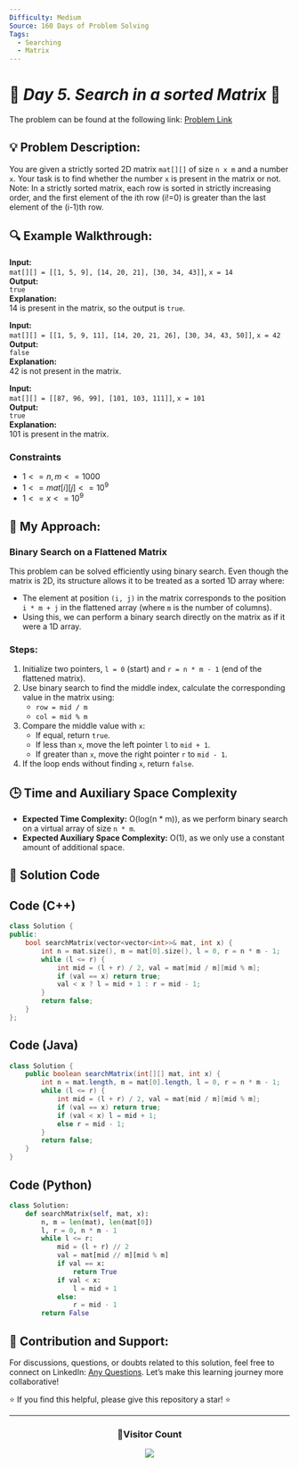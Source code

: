 ```yaml
---
Difficulty: Medium  
Source: 160 Days of Problem Solving  
Tags:
  - Searching
  - Matrix
---
```


# 🚀 _Day 5. Search in a sorted Matrix_ 🧠

The problem can be found at the following link: [Problem Link](https://www.geeksforgeeks.org/batch/gfg-160-problems/track/matrix-gfg-160/problem/search-in-a-matrix-1587115621)

## 💡 **Problem Description:**

You are given a strictly sorted 2D matrix `mat[][]` of size `n x m` and a number `x`. Your task is to find whether the number `x` is present in the matrix or not.  
Note: In a strictly sorted matrix, each row is sorted in strictly increasing order, and the first element of the ith row (i!=0) is greater than the last element of the (i-1)th row.



## 🔍 **Example Walkthrough:**

**Input:**  
`mat[][] = [[1, 5, 9], [14, 20, 21], [30, 34, 43]]`, `x = 14`  
**Output:**  
`true`  
**Explanation:**  
14 is present in the matrix, so the output is `true`.



**Input:**  
`mat[][] = [[1, 5, 9, 11], [14, 20, 21, 26], [30, 34, 43, 50]]`, `x = 42`  
**Output:**  
`false`  
**Explanation:**  
42 is not present in the matrix.



**Input:**  
`mat[][] = [[87, 96, 99], [101, 103, 111]]`, `x = 101`  
**Output:**  
`true`  
**Explanation:**  
101 is present in the matrix.



### **Constraints**
- $`1 <= n, m <= 1000`$
- $`1 <= mat[i][j] <= 10^9`$
- $`1 <= x <= 10^9`$



## 🎯 **My Approach:**

### **Binary Search on a Flattened Matrix**

This problem can be solved efficiently using binary search. Even though the matrix is 2D, its structure allows it to be treated as a sorted 1D array where:
- The element at position `(i, j)` in the matrix corresponds to the position `i * m + j` in the flattened array (where `m` is the number of columns).
- Using this, we can perform a binary search directly on the matrix as if it were a 1D array.

### **Steps**:
1. Initialize two pointers, `l = 0` (start) and `r = n * m - 1` (end of the flattened matrix).
2. Use binary search to find the middle index, calculate the corresponding value in the matrix using:
   - `row = mid / m`
   - `col = mid % m`
3. Compare the middle value with `x`:
   - If equal, return `true`.
   - If less than `x`, move the left pointer `l` to `mid + 1`.
   - If greater than `x`, move the right pointer `r` to `mid - 1`.
4. If the loop ends without finding `x`, return `false`.



## 🕒 **Time and Auxiliary Space Complexity** 

- **Expected Time Complexity:** O(log(n * m)), as we perform binary search on a virtual array of size `n * m`.
- **Expected Auxiliary Space Complexity:** O(1), as we only use a constant amount of additional space.


## 📝 **Solution Code**

## Code (C++)

```cpp
class Solution {
public:
    bool searchMatrix(vector<vector<int>>& mat, int x) {
        int n = mat.size(), m = mat[0].size(), l = 0, r = n * m - 1;
        while (l <= r) {
            int mid = (l + r) / 2, val = mat[mid / m][mid % m];
            if (val == x) return true;
            val < x ? l = mid + 1 : r = mid - 1;
        }
        return false;
    }
};
```



## Code (Java)

```java
class Solution {
    public boolean searchMatrix(int[][] mat, int x) {
        int n = mat.length, m = mat[0].length, l = 0, r = n * m - 1;
        while (l <= r) {
            int mid = (l + r) / 2, val = mat[mid / m][mid % m];
            if (val == x) return true;
            if (val < x) l = mid + 1;
            else r = mid - 1;
        }
        return false;
    }
}
```



## Code (Python)

```python
class Solution:
    def searchMatrix(self, mat, x):
        n, m = len(mat), len(mat[0])
        l, r = 0, n * m - 1
        while l <= r:
            mid = (l + r) // 2
            val = mat[mid // m][mid % m]
            if val == x:
                return True
            if val < x:
                l = mid + 1
            else:
                r = mid - 1
        return False
```



## 🎯 **Contribution and Support:**

For discussions, questions, or doubts related to this solution, feel free to connect on LinkedIn: [Any Questions](https://www.linkedin.com/in/het-patel-8b110525a/). Let’s make this learning journey more collaborative!

⭐ If you find this helpful, please give this repository a star! ⭐

---

<div align="center">
  <h3><b>📍Visitor Count</b></h3>
</div>

<p align="center">
  <img src="https://profile-counter.glitch.me/Hunterdii/count.svg" />
</p>
